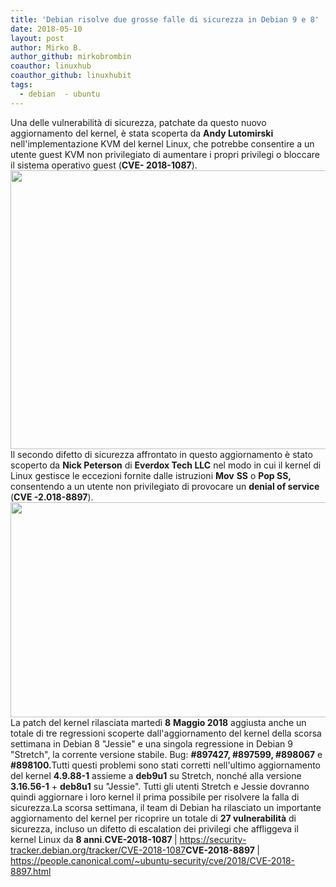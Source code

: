 ```yaml
---
title: 'Debian risolve due grosse falle di sicurezza in Debian 9 e 8'
date: 2018-05-10
layout: post
author: Mirko B.
author_github: mirkobrombin
coauthor: linuxhub
coauthor_github: linuxhubit
tags:
  - debian  - ubuntu
---
```

Una delle vulnerabilità di sicurezza, patchate da questo nuovo aggiornamento del kernel, è stata scoperta da <strong>Andy Lutomirski</strong> nell'implementazione KVM del kernel Linux, che potrebbe consentire a un utente guest KVM non privilegiato di aumentare i propri privilegi o bloccare il sistema operativo guest (<strong>CVE- 2018-1087</strong>).<a href="https://linuxhub.it/wordpress/wp-content/uploads/2018/05/Screenshot-2018-05-10-at-15.45.39.png"><img class="aligncenter size-full wp-image-4688 size-full wp-image-392" src="https://linuxhub.it/wordpress/wp-content/uploads/2018/05/Screenshot-2018-05-10-at-15.45.39.png" alt="" width="1720" height="446" /></a>Il secondo difetto di sicurezza affrontato in questo aggiornamento è stato scoperto da <strong>Nick Peterson</strong> di <strong>Everdox Tech LLC</strong> nel modo in cui il kernel di Linux gestisce le eccezioni fornite dalle istruzioni <strong>Mov</strong> <strong>SS</strong> o <strong>Pop SS,</strong> consentendo a un utente non privilegiato di provocare un <strong>denial of service</strong> (<strong>CVE -2.018-8897</strong>).<a href="https://linuxhub.it/wordpress/wp-content/uploads/2018/05/Screenshot-2018-05-10-at-15.43.20.png"><img class="aligncenter size-full wp-image-4687 size-full wp-image-393" src="https://linuxhub.it/wordpress/wp-content/uploads/2018/05/Screenshot-2018-05-10-at-15.43.20.png" alt="" width="832" height="344" /></a>La patch del kernel rilasciata martedì <strong>8</strong> <strong>Maggio 2018</strong> aggiusta anche un totale di tre regressioni scoperte dall'aggiornamento del kernel della scorsa settimana in Debian 8 "Jessie" e una singola regressione in Debian 9 "Stretch", la corrente versione stabile. Bug: <strong>#897427, #897599, #898067</strong> e <strong>#898100.</strong>Tutti questi problemi sono stati corretti nell'ultimo aggiornamento del kernel <strong>4.9.88-1</strong> assieme a <strong>deb9u1</strong> su Stretch, nonché alla versione <strong>3.16.56-1</strong> + <strong>deb8u1</strong> su "Jessie". Tutti gli utenti Stretch e Jessie dovranno quindi aggiornare i loro kernel il prima possibile per risolvere la falla di sicurezza.La scorsa settimana, il team di Debian ha rilasciato un importante aggiornamento del kernel per ricoprire un totale di <strong>27 vulnerabilità</strong> di sicurezza, incluso un difetto di escalation dei privilegi che affliggeva il kernel Linux da <strong>8 anni</strong>.<strong>CVE-2018-1087 </strong>| <a href="https://security-tracker.debian.org/tracker/CVE-2018-1087">https://security-tracker.debian.org/tracker/CVE-2018-1087</a><strong>CVE-2018-8897 </strong>| <a href="https://people.canonical.com/~ubuntu-security/cve/2018/CVE-2018-8897.html">https://people.canonical.com/~ubuntu-security/cve/2018/CVE-2018-8897.html</a>